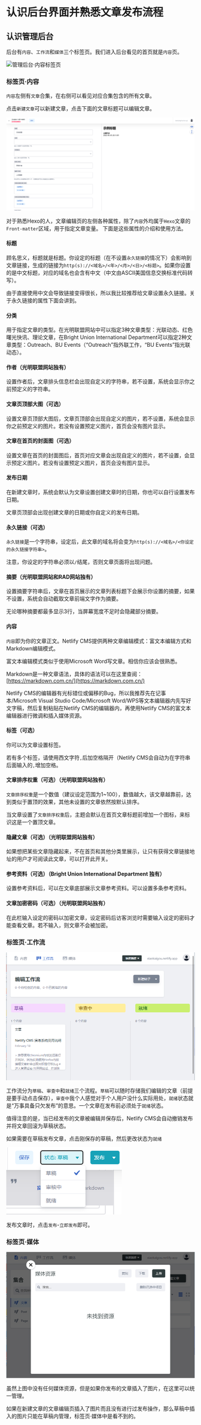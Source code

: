 # 认识后台界面并熟悉文章发布流程

## 认识管理后台 <a href="#ren-shi-guan-li-hou-tai" id="ren-shi-guan-li-hou-tai"></a>

后台有`内容`、`工作流`和`媒体`三个标签页。我们进入后台看见的首页就是`内容`页。

![管理后台·内容标签页](<../.gitbook/assets/Screenshot 2022-06-05 at 20-08-14 Bright Union International Department·CMS.png>)

### 标签页·内容

`内容`左侧有`文章`合集，在右侧可以看见对应合集包含的所有文章。

点击`新建文章`可以新建文章，点击下面的文章标题可以编辑文章。

![文章编辑页](<../.gitbook/assets/Screenshot 2022-06-05 at 20-14-04 光明联盟·网站内容管理系统.png>)

对于熟悉Hexo的人，文章编辑页的左侧各种属性，除了`内容`外均属于`Hexo`文章的`Front-matter`区域，用于指定文章变量。 下面是这些属性的介绍和使用方法。

#### 标题

顾名思义，标题就是标题。你设定的标题（在不设置`永久链接`的情况下）会影响到文章链接，生成的链接为`http(s)://<域名>/<年>/<月>/<日>/<标题>`。如果你设置的是中文标题，对应的域名也会含有中文（中文由ASCII美国信息交换标准代码转写）。

由于直接使用中文会导致链接变得很长，所以我比较推荐给文章设置永久链接。关于永久链接的属性下面会讲到。

#### 分类

用于指定文章的类型。在光明联盟网站中可以指定3种文章类型：光联动态、红色曙光快讯、理论文章，在Bright Union International Department可以指定2种文章类型：Outreach、BU Events（“Outreach”指外联工作，“BU Events”指光联动态）。

#### 作者（光明联盟网站独有）

设置作者后，文章排头信息栏会出现自定义的字符串，若不设置，系统会显示你之前预定义的字符串。

#### 文章页顶部大图（可选）

设置文章页顶部大图后，文章页顶部会出现自定义的图片，若不设置，系统会显示你之前预定义的图片。若没有设置预定义图片，首页会没有图片显示。

#### 文章在首页的封面图（可选）

设置文章在首页的封面图后，首页对应文章会出现自定义的图片，若不设置，会显示预定义图片。若没有设置预定义图片，首页会没有图片显示。

#### 发布日期

在新建文章时，系统会默认为文章设置创建文章时的日期，你也可以自行设置发布日期。

文章页顶部会出现创建文章的日期或你自定义的发布日期。

#### 永久链接（可选）

`永久链接`是一个字符串，设定后，此文章的域名将会变为`http(s)://<域名>/<你设定的永久链接字符串>`。

注意，你设定的字符串必须以`/`结尾，否则文章页面将出现问题。

#### 摘要（光明联盟网站和RAD网站独有）

设置摘要字符串后，文章在首页展示的文章列表标题下会展示你设置的摘要，如果不设置，系统会自动截取文章前端文字作为摘要。

无论哪种摘要都最多显示3行，当屏幕宽度不足时会隐藏部分摘要。

#### 内容

`内容`即为你的文章正文。Netlify CMS提供两种文章编辑模式：富文本编辑方式和Markdown编辑模式。

富文本编辑模式类似于使用Microsoft Word写文章。相信你应该会很熟悉。

Markdown是一种文章语法，具体的语法可以在这里查阅：[https://markdown.com.cn/](https://markdown.com.cn/)

Netlify CMS的编辑器有光标错位或偏移的Bug，所以我推荐先在记事本/Microsoft Visual Studio Code/Microsoft Word/WPS等文本编辑器内先写好文字稿，然后复制粘贴在Netlify CMS的编辑器内，再使用Netlify CMS的富文本编辑器进行微调和插入媒体资源。

#### 标签（可选）

你可以为文章设置标签。

若有多个标签，请使用西文字符`,`后加空格隔开（Netlify CMS会自动为在字符串后面输入的`,`增加空格。

#### 文章排序权重（可选）（光明联盟网站独有）

`文章排序权重`是一个数值（建议设定范围为1\~100），数值越大，该文章越靠前，达到类似于置顶的效果，其他未设置的文章依然按默认排序。

当文章设置了`文章排序权重`后，主题会默认在首页文章标题前增加一个图标，来标识这是一个置顶文章。

#### 隐藏文章（可选）（光明联盟网站独有）

如果想把某些文章隐藏起来，不在首页和其他分类里展示，让只有获得文章链接地址的用户才可阅读此文章，可以打开此开关。

#### 参考资料（可选）（Bright Union International Department 独有）

设置参考资料后，可以在文章底部展示文章参考资料。可以设置多条参考资料。

#### 文章加密密码（可选）（光明联盟网站独有）

在此栏输入设定的密码以加密文章，设定密码后访客浏览时需要输入设定的密码才能查看文章。若不输入，则文章不会被加密。

### 标签页·工作流 <a href="#biao-qian-ye-gong-zuo-liu" id="biao-qian-ye-gong-zuo-liu"></a>

![管理后台·工作流标签页](<../.gitbook/assets/图片 (3).png>)

工作流分为`草稿`、`审查中`和`就绪`三个流程。`草稿`可以随时存储我们编辑的文章（前提是要手动点击保存），`审查中`我个人感觉对于个人用户没什么实际用处，`就绪`状态就是“万事具备只欠发布”的意思。一个文章在发布前必须处于`就绪`状态。

值得注意的是，当已经发布的文章被编辑并保存后，Netlify CMS会自动撤销发布并将文章回滚为草稿状态。

如果需要在草稿发布文章，点击刚保存的草稿，然后更改状态为`就绪`

![点击“就绪”更改文章状态](<../.gitbook/assets/图片 (1) (1).png>)

发布文章时，点击`发布`-`立即发布`即可。

### 标签页·媒体

![管理后台·媒体资源管理](<../.gitbook/assets/图片 (2).png>)

虽然上图中没有任何媒体资源，但是如果你发布的文章插入了图片，在这里可以统一管理。

如果在新建文章的文章编辑页插入了图片而且没有进行过发布操作，那么草稿中插入的图片只能在草稿内管理，标签页·媒体中是看不到的。
